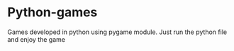 # Python-games
Games developed in python using pygame module. 
Just run the python file and enjoy the game
